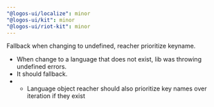 ```yaml
---
"@logos-ui/localize": minor
"@logos-ui/kit": minor
"@logos-ui/riot-kit": minor
---
```


Fallback when changing to undefined, reacher prioritize keyname.

- When change to a language that does not exist, lib was throwing undefined errors.
- It should fallback.
- - Language object reacher should also prioritize key names over iteration if they exist
